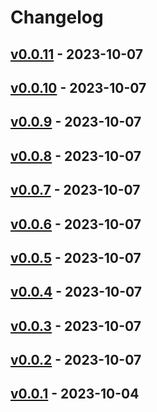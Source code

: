 # Changelog

## [v0.0.11](https://github.com/orangekame3/ghfetch/compare/v0.0.10...v0.0.11) - 2023-10-07

## [v0.0.10](https://github.com/orangekame3/ghfetch/compare/v0.0.9...v0.0.10) - 2023-10-07

## [v0.0.9](https://github.com/orangekame3/ghfetch/compare/v0.0.8...v0.0.9) - 2023-10-07

## [v0.0.8](https://github.com/orangekame3/ghfetch/compare/v0.0.7...v0.0.8) - 2023-10-07

## [v0.0.7](https://github.com/orangekame3/ghfetch/compare/v0.0.6...v0.0.7) - 2023-10-07

## [v0.0.6](https://github.com/orangekame3/ghfetch/compare/v0.0.5...v0.0.6) - 2023-10-07

## [v0.0.5](https://github.com/orangekame3/ghfetch/compare/v0.0.4...v0.0.5) - 2023-10-07

## [v0.0.4](https://github.com/orangekame3/ghfetch/compare/v0.0.3...v0.0.4) - 2023-10-07

## [v0.0.3](https://github.com/orangekame3/ghfetch/compare/v0.0.2...v0.0.3) - 2023-10-07

## [v0.0.2](https://github.com/orangekame3/ghfetch/compare/v0.0.1...v0.0.2) - 2023-10-07

## [v0.0.1](https://github.com/orangekame3/ghfetch/commits/v0.0.1) - 2023-10-04
